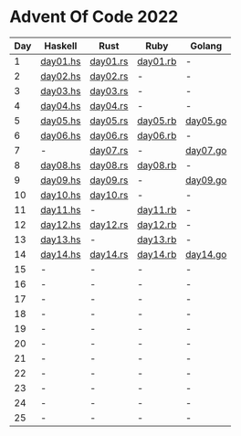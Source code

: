 # Advent Of Code 2022

| Day | Haskell                      | Rust                            | Ruby                         | Golang                       |
| --- | ---------------------------- | ------------------------------- | ---------------------------- | ---------------------------- |
| 1   | [day01.hs](./day01/day01.hs) | [day01.rs](./day01/src/main.rs) | [day01.rb](./day01/day01.rb) | -                            |
| 2   | [day02.hs](./day02/day02.hs) | [day02.rs](./day02/src/main.rs) | -                            | -                            |
| 3   | [day03.hs](./day03/day03.hs) | [day03.rs](./day03/src/main.rs) | -                            | -                            |
| 4   | [day04.hs](./day04/day04.hs) | [day04.rs](./day04/src/main.rs) | -                            | -                            |
| 5   | [day05.hs](./day05/day05.hs) | [day05.rs](./day05/src/main.rs) | [day05.rb](./day05/day05.rb) | [day05.go](./day05/day05.go) |
| 6   | [day06.hs](./day06/day06.hs) | [day06.rs](./day06/src/main.rs) | [day06.rb](./day06/day06.rb) | -                            |
| 7   | -                            | [day07.rs](./day07/src/main.rs) | -                            | [day07.go](./day07/day07.go) |
| 8   | [day08.hs](./day08/day08.hs) | [day08.rs](./day08/src/main.rs) | [day08.rb](./day08/day08.rb) | -                            |
| 9   | [day09.hs](./day09/day09.hs) | [day09.rs](./day09/src/main.rs) | -                            | [day09.go](./day09/day09.go) |
| 10  | [day10.hs](./day10/day10.hs) | [day10.rs](./day10/src/main.rs) | -                            | -                            |
| 11  | [day11.hs](./day11/day11.hs) | -                               | [day11.rb](./day11/day11.rb) | -                            |
| 12  | [day12.hs](./day12/day12.hs) | [day12.rs](./day12/src/main.rs) | [day12.rb](./day12/day12.rb) | -                            |
| 13  | [day13.hs](./day13/day13.hs) | -                               | [day13.rb](./day13/day13.rb) | -                            |
| 14  | [day14.hs](./day14/day14.hs) | [day14.rs](./day14/src/main.rs) | [day14.rb](./day14/day14.rb) | [day14.go](./day14/day14.go) |
| 15  | -                            | -                               | -                            | -                            |
| 16  | -                            | -                               | -                            | -                            |
| 17  | -                            | -                               | -                            | -                            |
| 18  | -                            | -                               | -                            | -                            |
| 19  | -                            | -                               | -                            | -                            |
| 20  | -                            | -                               | -                            | -                            |
| 21  | -                            | -                               | -                            | -                            |
| 22  | -                            | -                               | -                            | -                            |
| 23  | -                            | -                               | -                            | -                            |
| 24  | -                            | -                               | -                            | -                            |
| 25  | -                            | -                               | -                            | -                            |
